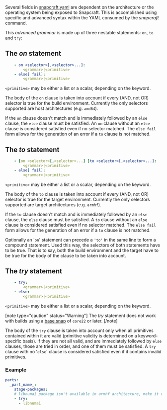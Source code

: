 Several fields in [snapcraft.yaml](/t/the-snapcraft-format/8337) are dependent on the architecture or the operating system being exposed to Snapcraft. This is accomplished using specific and advanced syntax within the YAML consumed by the *snapcraft* command.

This *advanced grammar* is made up of three nestable statements: `on`, `to` and `try`:

## The *on* statement

```yaml
    - on <selector>[,<selector>...]:
        <grammar>|<primitive>
    - else[ fail]:
        <grammar>|<primitive>
```
`<primitive>` may be either a list or a scalar, depending on the keyword.

The body of the `on` clause is taken into account if every (AND, not OR) selector is true for the build environment. Currently the only selectors supported are host architectures (e.g. `amd64`).

If the `on` clause doesn't match and is immediately followed by an `else` clause, the `else` clause must be satisfied. An `on` clause without an `else` clause is considered satisfied even if no selector matched. The `else fail` form allows for the generation of an error if a `to` clause is not matched.

## The *to* statement

```yaml
    - [on <selector>[,<selector>...] ]to <selector>[,<selector>...]:
        <grammar>|<primitive>
    - else[ fail]:
        <grammar>|<primitive>
```

`<primitive>` may be either a list or a scalar, depending on the keyword.

The body of the `to` clause is taken into account if every (AND, not OR) selector is true for the target environment. Currently the only selectors supported are target architectures (e.g. `armhf`).

If the `to` clause doesn't match and is immediately followed by an `else` clause, the `else` clause must be satisfied. A `to` clause without an `else` clause is considered satisfied even if no selector matched. The `else fail` form allows for the generation of an error if a `to` clause is not matched.

Optionally an '`on`' statement can precede a `'to'` in the same line to form a compound statement. Used this way, the selectors of both statements have to be true. That is to say, both the build environment and the target have to be true for the body of the clause to be taken into account.

## The *try* statement


```yaml
    - try:
        <grammar>|<primitive>
    - else:
        <grammar>|<primitive>
```
`<primitive>` may be either a list or a scalar, depending on the keyword.


[note type="caution" status="Warning"]
The *try* statement does not work with builds using a [base snap](/t/base-snaps/11198) of `core22` or later.
[/note]


The body of the `try` clause is taken into account only when all primitives contained within it are valid (primitive validity is determined on a keyword-specific basis). If they are not all valid, and are immediately followed by `else` clauses, those are tried in order, and one of them must be satisfied. A `try` clause with no '`else`' clause is considered satisfied even if it contains invalid primitives.

### Example
```yaml
parts:
  _part_name_:
    stage-packages:
    # libnuma1 package isn't available in armhf architecture, make it optional
    - try:
      - libnuma1
```